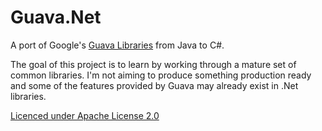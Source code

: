Guava.Net
=========

A port of Google's [Guava Libraries](https://code.google.com/p/guava-libraries/) from Java to C#.

The goal of this project is to learn by working through a mature set of common libraries.  I'm not aiming to produce something production ready and some of the features provided by Guava may already exist in .Net libraries.

[Licenced under Apache License 2.0](http://www.apache.org/licenses/LICENSE-2.0)
